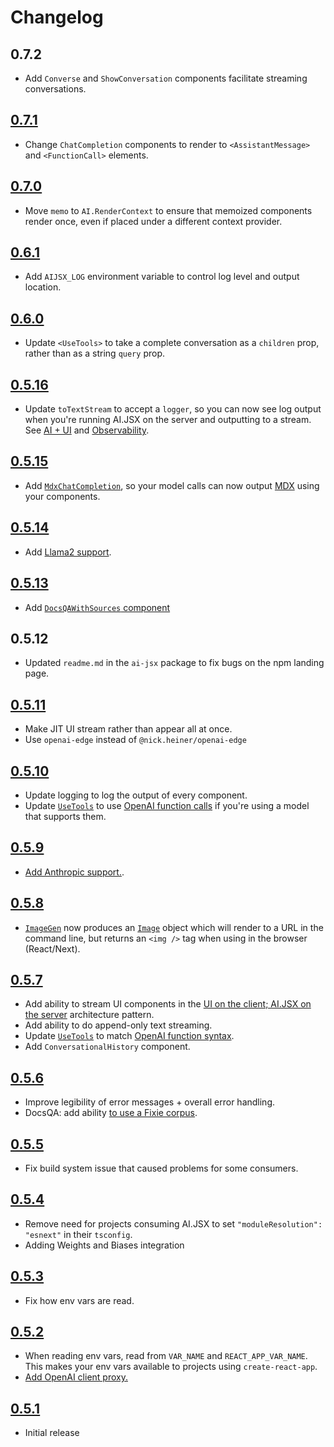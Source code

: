 # Changelog

## 0.7.2

- Add `Converse` and `ShowConversation` components facilitate streaming conversations.

## [0.7.1](https://github.com/fixie-ai/ai-jsx/commit/058c463a32321d754639dcf44a2b6f3b5a863d1f)

- Change `ChatCompletion` components to render to `<AssistantMessage>` and `<FunctionCall>` elements.

## [0.7.0](https://github.com/fixie-ai/ai-jsx/commit/f8c8cff92fa1f228bf5826e8a0ac7129df765150)

- Move `memo` to `AI.RenderContext` to ensure that memoized components render once, even if placed under a different context provider.

## [0.6.1](https://github.com/fixie-ai/ai-jsx/commit/625459d25d538019e42afe8ba952c89b363ff662)

- Add `AIJSX_LOG` environment variable to control log level and output location.

## [0.6.0](https://github.com/fixie-ai/ai-jsx/commit/7fce0f4ae4eca4d2679177ecb357cd60699e3913)

- Update `<UseTools>` to take a complete conversation as a `children` prop, rather than as a string `query` prop.

## [0.5.16](https://github.com/fixie-ai/ai-jsx/commit/5017e6fd)

- Update `toTextStream` to accept a `logger`, so you can now see log output when you're running AI.JSX on the server and outputting to a stream. See [AI + UI](./guides/ai-ui.md) and [Observability](./guides/observability.md).

## [0.5.15](https://github.com/fixie-ai/ai-jsx/commit/68adddd)

- Add [`MdxChatCompletion`](./guides/mdx.md), so your model calls can now output [MDX](https://mdxjs.com/) using your components.

## [0.5.14](https://github.com/fixie-ai/ai-jsx/commit/5971243)

- Add [Llama2 support](./guides/models.md#llama2).

## [0.5.13](https://github.com/fixie-ai/ai-jsx/commit/80e25c7d701d0d227e6815f4303ca7dc28dfce0c)

- Add [`DocsQAWithSources` component](./guides/docsqa.md#handling-a-query)

## 0.5.12

- Updated `readme.md` in the `ai-jsx` package to fix bugs on the npm landing page.

## [0.5.11](https://github.com/fixie-ai/ai-jsx/commit/7d5c0fca9c9e1088be7fa0c8a2c74a7db2745e9d)

- Make JIT UI stream rather than appear all at once.
- Use `openai-edge` instead of `@nick.heiner/openai-edge`

## [0.5.10](https://github.com/fixie-ai/ai-jsx/commit/e2735fde8c33e3019a074c29824206d9725eed64)

- Update logging to log the output of every component.
- Update [`UseTools`](./api/modules/batteries_use_tools.md) to use [OpenAI function calls](https://openai.com/blog/function-calling-and-other-api-updates) if you're using a model that supports them.

## [0.5.9](https://github.com/fixie-ai/ai-jsx/commit/92b6e0f28580fbd9b8fb62072d8c13e28b14d9fe)

- [Add Anthropic support.](./guides/models.md).

## [0.5.8](https://github.com/fixie-ai/ai-jsx/commit/89c87a8ed6d394ce443ad074ae38152f54c7bddc)

- [`ImageGen`](./api/modules/core_image_gen.md#image) now produces an [`Image`](./api/modules/core_image_gen.md#image) object which will render to a URL in the command line, but returns an `<img />` tag when using in the browser (React/Next).

## [0.5.7](https://github.com/fixie-ai/ai-jsx/commit/8c29bb65fa2d4d26893eabebf5aa63f1506703e7)

- Add ability to stream UI components in the [UI on the client; AI.JSX on the server](./guides/architecture.mdx#ui-on-the-client-aijsx-on-the-server) architecture pattern.
- Add ability to do append-only text streaming.
- Update [`UseTools`](./api/modules/batteries_use_tools.md) to match [OpenAI function syntax](https://openai.com/blog/function-calling-and-other-api-updates).
- Add `ConversationalHistory` component.

## [0.5.6](https://github.com/fixie-ai/ai-jsx/commit/92c34d97687bfdb7ed839b78fef3b4683acd0756)

- Improve legibility of error messages + overall error handling.
- DocsQA: add ability [to use a Fixie corpus](./guides/docsqa.md#picking-a-corpus-implementation).

## [0.5.5](https://github.com/fixie-ai/ai-jsx/commit/d7ac6e3bfedf0d57728b30df075708dff2055df5)

- Fix build system issue that caused problems for some consumers.

## [0.5.4](https://github.com/fixie-ai/ai-jsx/commit/469754097e9f3affd416c66341c79573a06aa8b9)

- Remove need for projects consuming AI.JSX to set `"moduleResolution": "esnext"` in their `tsconfig`.
- Adding Weights and Biases integration

## [0.5.3](https://github.com/fixie-ai/ai-jsx/commit/a1a293c4df92d3ab03fe110bc7b0318c30c1362f)

- Fix how env vars are read.

## [0.5.2](https://github.com/fixie-ai/ai-jsx/commit/3267098fd3659bd784c3e40d660d0d7521d1bf4a)

- When reading env vars, read from `VAR_NAME` and `REACT_APP_VAR_NAME`. This makes your env vars available to projects using `create-react-app`.
- [Add OpenAI client proxy.](./guides/openai#set-a-proxy-env-var)

## [0.5.1](https://github.com/fixie-ai/ai-jsx/commit/856a2501592f157641d0d99c70fda960b0f7117a)

- Initial release
